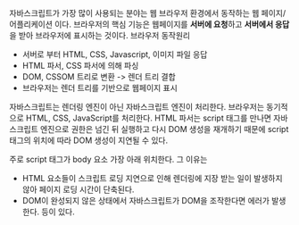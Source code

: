 자바스크립트가 가장 많이 사용되는 분야는 웹 브라우저 환경에서 동작하는 웹 페이지/어플리케이션 이다.
브라우저의 핵심 기능은 웹페이지를 **서버에 요청**하고 **서버에서 응답**을 받아 브라우저에 표시하는 것이다.
브라우저 동작원리

- 서버로 부터 HTML, CSS, Javascript, 이미지 파일 응답
- HTML 파서, CSS 파서에 의해 파싱
- DOM, CSSOM 트리로 변환 -> 렌더 트리 결합
- 브라우저는 렌더 트리를 기반으로 웹페이지 표시

자바스크립트는 렌더링 엔진이 아닌 자바스크립트 엔진이 처리한다.
브라우저는 동기적으로 HTML, CSS, JavaScript를 처리한다.
HTML 파서는 script 태그를 만나면 자바스크립트 엔진으로 권한은 넘긴 뒤 실행하고 다시 DOM 생성을 재개하기 때문에 script 태그의 위치에 따라 DOM 생성이 지연될 수 있다.

주로 script 태그가 body 요소 가장 아래 위치한다.
그 이유는

- HTML 요소들이 스크립트 로딩 지연으로 인해 렌더링에 지장 받는 일이 발생하지 않아 페이지 로딩 시간이 단축된다.
- DOM이 완성되지 않은 상태에서 자바스크립트가 DOM을 조작한다면 에러가 발생한다.
  등이 있다.

